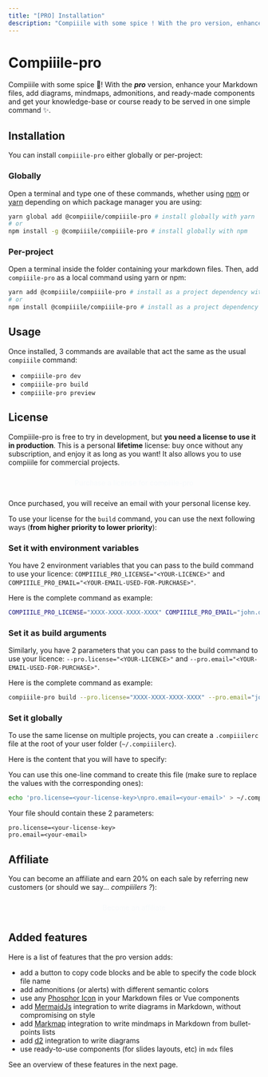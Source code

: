 ```yaml
---
title: "[PRO] Installation"
description: "Compiiile with some spice ! With the pro version, enhance your Markdown files, add diagrams, mindmaps, admonitions, and ready-made components and get your knowledge-base or course ready to be served in one simple command."
---
```


# Compiiile-pro

Compiiile with some spice :cherries:! With the **_pro_** version, enhance your Markdown files, add diagrams, mindmaps, admonitions, and ready-made components and get your knowledge-base or course ready to be served in one simple command :sparkles:.

## Installation

You can install `compiiile-pro` either globally or per-project:

### Globally

Open a terminal and type one of these commands, whether using [npm](https://www.npmjs.com/) or [yarn](https://yarnpkg.com/) depending on which package manager you are using:

```bash
yarn global add @compiiile/compiiile-pro # install globally with yarn
# or
npm install -g @compiiile/compiiile-pro # install globally with npm
```

### Per-project

Open a terminal inside the folder containing your markdown files. Then, add `compiiile-pro` as a local command using yarn or npm:

```bash
yarn add @compiiile/compiiile-pro # install as a project dependency with yarn
# or
npm install @compiiile/compiiile-pro # install as a project dependency with npm
```

## Usage

Once installed, 3 commands are available that act the same as the usual `compiiile` command:

- `compiiile-pro dev`
- `compiiile-pro build`
- `compiiile-pro preview`

## License

Compiiile-pro is free to try in development, but **you need a license to use it in production**. This is a personal **lifetime** license: buy once without any subscription, and enjoy it as long as you want! It also allows you to use compiiile for commercial projects.

<a style="background-color:var(--highlight-color);color:#f7fafc;display:block;text-align:center;border-radius:4px;text-decoration:none;padding:10px;" href="https://compiiile.lemonsqueezy.com/buy/1900be98-a8c2-4aa5-a06e-e0f5f26843b4" target="_blank">Purchase a license for compiiile-pro</a>

Once purchased, you will receive an email with your personal license key.

To use your license for the `build` command, you can use the next following ways (**from higher priority to lower priority**):

### Set it with environment variables

You have 2 environment variables that you can pass to the build command to use your licence: `COMPIIILE_PRO_LICENSE="<YOUR-LICENCE>"` and `COMPIIILE_PRO_EMAIL="<YOUR-EMAIL-USED-FOR-PURCHASE>"`.

Here is the complete command as example:

```bash
COMPIIILE_PRO_LICENSE="XXXX-XXXX-XXXX-XXXX" COMPIIILE_PRO_EMAIL="john.doe@mail.com" compiiile-pro build
```

### Set it as build arguments

Similarly, you have 2 parameters that you can pass to the build command to use your licence: `--pro.license="<YOUR-LICENCE>"` and `--pro.email="<YOUR-EMAIL-USED-FOR-PURCHASE>"`.

Here is the complete command as example:

```bash
compiiile-pro build --pro.license="XXXX-XXXX-XXXX-XXXX" --pro.email="john.doe@mail.com"
```

### Set it globally

To use the same license on multiple projects, you can create a `.compiiilerc` file at the root of your user folder (`~/.compiiilerc`).

Here is the content that you will have to specify:

You can use this one-line command to create this file (make sure to replace the values with the corresponding ones):

```bash
echo 'pro.license=<your-license-key>\npro.email=<your-email>' > ~/.compiiilerc
```

Your file should contain these 2 parameters:

```
pro.license=<your-license-key>
pro.email=<your-email>
```

## Affiliate

You can become an affiliate and earn 20% on each sale by referring new customers (or should we say... _compiiilers ?_):

<a style="background-color:var(--highlight-color);color:#f7fafc;display:block;text-align:center;border-radius:4px;text-decoration:none;padding:10px;" href="https://compiiile.lemonsqueezy.com/affiliates" target="_blank">Become an affiliate</a>

## Added features

Here is a list of features that the pro version adds:

- add a button to copy code blocks and be able to specify the code block file name
- add admonitions (or alerts) with different semantic colors
- use any [Phosphor Icon](https://phosphoricons.com/) in your Markdown files or Vue components
- add [MermaidJs](https://mermaid.js.org/#/) integration to write diagrams in Markdown, without compromising on style
- add [Markmap](https://markmap.js.org/) integration to write mindmaps in Markdown from bullet-points lists
- add [d2](https://d2lang.com/) integration to write diagrams
- use ready-to-use components (for slides layouts, etc) in `mdx` files

See an overview of these features in the next page.
